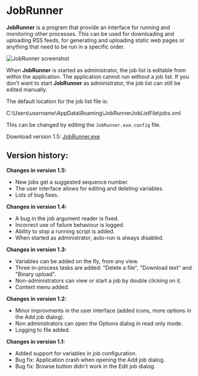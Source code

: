 # JobRunner
**JobRunner** is a program that provide an interface for running and monitoring other processes. This can be used for downloading and uploading RSS feeds, for generating and uploading static web pages or anything that need to be run in a specific order.

![JobRunner screenshot](http://imghost.winsoft.se/upload/857971586771823jobrunner.jpg "JobRunner screenshot")

When **JobRunner** is started as administrator, the job list is editable from within the application. The application cannot run without a job list. If you don't want to start **JobRunner** as administrator, the job list can still be edited manually.

The default location for the job list file is:

C:\Users\\*username*\AppData\Roaming\JobRunnerJobListFile\jobs.xml

This can be changed by editing the `JobRunner.exe.config` file.

Download version 1.5: [JobRunner.exe](http://winsoft.se/files/JobRunner.exe)

## Version history:

**Changes in version 1.5:**

- New jobs get a suggested sequence number.
- The user interface allows for editing and deleting variables.
- Lots of bug fixes.

**Changes in version 1.4:**

- A bug in the job argument reader is fixed.
- Incorrect use of failure behaviour is logged.
- Ability to stop a running script is added.
- When started as administrator, auto-run is always disabled.

**Changes in version 1.3:**

- Variables can be added on the fly, from any view.
- Three in-process tasks are added: "Delete a file", "Download text" and "Binary upload".
- Non-administrators can view or start a job by double clicking on it.
- Context menu added.

**Changes in version 1.2:**

- Minor improvments in the user interface (added icons, more options in the Add job dialog).
- Non administrators can open the Options dialog in read only mode.
- Logging to file added.

**Changes in version 1.1:**

- Added support for variables in job configuration.
- Bug fix: Application crash when opening the Add job dialog.
- Bug fix: Browse button didn't work in the Edit job dialog.
